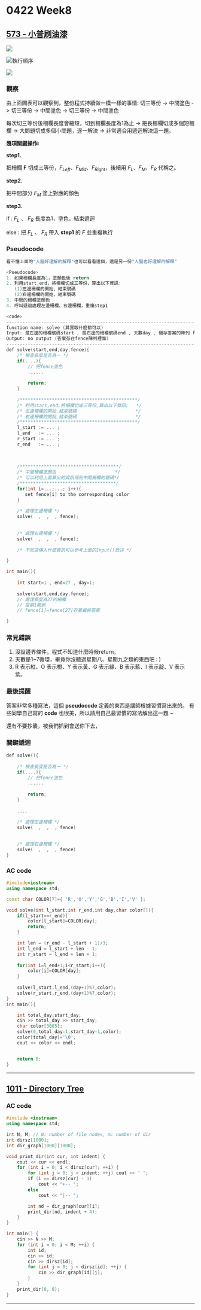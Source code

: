 # 0422 Week8

## [573 - 小普刷油漆](https://neoj.sprout.tw/problem/573/)
![](https://i.imgur.com/QUeIZHt.png)

![執行順序](https://i.imgur.com/s0cwPw8.png)

![](https://i.imgur.com/MxXXUyb.png)

### 觀察

由上面圖表可以觀察到，整份程式持續做一模一樣的事情:
切三等份 -> 中間塗色 -> 切三等份 -> 中間塗色 -> 切三等份 -> 中間塗色

每次切三等份後柵欄長度會縮短，切到柵欄長度為1為止 
-> 把長柵欄切成多個短柵欄 
-> 大問題切成多個小問題，逐一解決 
-> 非常適合用遞迴解決這一題。

**幾項關鍵操作:**

**step1.**

把柵欄 **F** 切成三等份，$F_{Left}$、$F_{Mid}$、$F_{Right}$，後續用 $F_L$、$F_M$、$F_R$ 代稱之。

**step2.** 

把中間部分 $F_{M}$ 塗上對應的顏色

**step3.** 

if : $F_L$ 、 $F_R$ 長度為1，塗色，結束遞迴

else : 把 $F_L$ 、 $F_R$ 帶入 **step1** 的 $F$ 並重複執行

### Pseudocode
```cpp
看不懂上面的"人腦好理解的解釋"也可以看看這個，這是另一份"人腦也好理解的解釋"

<Pseudocode>
1. 如果柵欄長度為1，塗顏色後 return
2. 利用start,end，將柵欄切成三等份，算出以下資訊:
   (1)左邊柵欄的開始、結束號碼
   (2)右邊柵欄的開始、結束號碼
3. 中間的柵欄塗顏色
4. 呼叫遞迴處理左邊柵欄、右邊柵欄，重複step1
```
```cpp
<code>
-----------------------------------------------------------------------------
function name: solve (其實取什麼都可以)
Input: 最左邊的柵欄號碼start , 最右邊的柵欄號碼end , 天數day , 儲存答案的陣列 fence[]
Output: no output (答案存在fence陣列裡面)
-----------------------------------------------------------------------------
def solve(start,end,day,fence){
    /* 檢查長度是否為一 */
    if(....){
        // 把fence塗色
        ......
        
        return;
    }
    
    /********************************************/
    /* 利用start,end,將柵欄切成三等份,算出以下資訊:   */
    /* 左邊柵欄的開始,結束號碼                      */
    /* 右邊柵欄的開始,結束號碼                      */
    /********************************************/
    l_start := ... ;
    l_end   := ... ;
    r_start := ... ;
    r_end   := ... ;
	
		
		
    /*************************************/
    /* 中間柵欄塗顏色                      */
    /* 可以利用上面算出的資訊得到中間柵欄的號碼*/
    /************************************/
    for(int i=...;...; i++){
       set fence[i] to the corresponding color
    }
	
    /* 處理左邊柵欄 */
    solve(  ,  ,  , fence);
		
		
    /* 處理右邊柵欄 */
    solve(  ,  ,  , fence);
    
    /* 不知道傳入什麼資訊可以參考上面的Input()敘述 */

}

int main(){
	
    int start=1 , end=27 , day=1;
	
    solve(start,end,day,fence);
    // 處理長度為27的柵欄
    // 星期1開刷
    // fence[1]~fence[27]存著最終答案

}
```

### 常見錯誤
1. 沒設邊界條件，程式不知道什麼時候return。
2. 天數是1~7循環，畢竟你沒聽過星期八、星期九之類的東西吧 : )
3.  R 表示紅、O 表示橙、Y 表示黃、G 表示綠、B 表示藍、I 表示靛、V 表示紫。

### 最後提醒

答案非常多種寫法，這個 **pseudocode** 定義的東西是講師根據習慣寫出來的。
有些同學自己寫的 **code** 也很美，所以請用自己最習慣的寫法解出這一題 ~

還有不要抄襲，被我們抓到會送你下去，
### 關鍵遞迴
```cpp
def solve(){
    
    /* 檢查長度是否為一 */
    if(....){
        // 把fence塗色
        ......
        
        return;
    }
	
    ....

    /* 處理左邊柵欄 */
    solve(  ,  ,  , fence)
		
		
    /* 處理右邊柵欄 */
    solve(  ,  ,  , fence)
}
```
### AC code
```cpp
#include<iostream>
using namespace std;

const char COLOR[7]={ 'R','O','Y','G','B','I','V' };

void solve(int l_start,int r_end,int day,char color[]){
    if(l_start==r_end){
        color[l_start]=COLOR[day];
        return;
    }

    int len = (r_end - l_start + 1)/3;
    int l_end = l_start + len - 1;
    int r_start = l_end + len + 1;
    
    for(int i=l_end+1;i<r_start;i++){
        color[i]=COLOR[day];
    }
    
    solve(l_start,l_end,(day+1)%7,color);
    solve(r_start,r_end,(day+1)%7,color);
}
int main(){

    int total_day,start_day;
    cin >> total_day >> start_day;
    char color[3005];
    solve(0,total_day-1,start_day-1,color);
    color[total_day]='\0';
    cout << color << endl;


    return 0;
}
```

---

## [1011 - Directory Tree](https://neoj.sprout.tw/problem/1011/)

### AC code
```cpp
#include <iostream>
using namespace std;

int N, M; // N: number of file nodes, m: number of dir
int dirsz[1000];
int dir_graph[1000][1000];

void print_dir(int cur, int indent) {
    cout << cur << endl;
    for (int i = 0; i < dirsz[cur]; ++i) {
        for (int j = 0; j < indent; ++j) cout << ' ';
        if (i == dirsz[cur] - 1)
            cout << "+-- ";
        else
            cout << "|-- ";

        int nd = dir_graph[cur][i];
        print_dir(nd, indent + 4);
    }
}

int main() {
    cin >> N >> M;
    for (int i = 0; i < M; ++i) {
        int id;
        cin >> id;
        cin >> dirsz[id];
        for (int j = 0; j < dirsz[id]; ++j) {
            cin >> dir_graph[id][j];
        }
    }
    print_dir(0, 0);
}
```

---